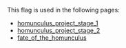 This flag is used in the following pages:
 - [homunculus_project_stage_1](../events/homunculus_project_stage_1.md)
 - [homunculus_project_stage_2](../events/homunculus_project_stage_2.md)
 - [fate_of_the_homunculus](../events/fate_of_the_homunculus.md)
